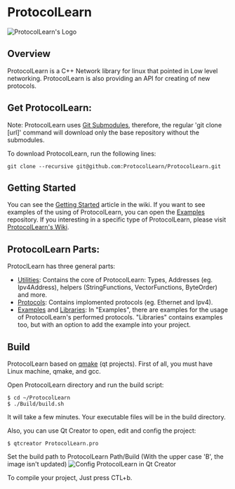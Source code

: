 # ProtocolLearn

![ProtocolLearn's Logo](https://github.com/ProtocolLearn/ProtocolLearn/blob/master/Images/Logo.png)

## Overview
ProtocolLearn is a C++ Network library for linux that pointed in Low level networking. ProtocolLearn is also providing an API for creating of new protocols.

## Get ProtocolLearn:
Note: ProtocolLearn uses [Git Submodules](https://git-scm.com/book/en/v2/Git-Tools-Submodules), therefore, the regular 'git clone [url]' command will download only the base repository without the submodules. 

To download ProtocolLearn, run the following lines:

```console
git clone --recursive git@github.com:ProtocolLearn/ProtocolLearn.git
```

## Getting Started
You can see the [Getting Started](https://github.com/ProtocolLearn/ProtocolLearn/wiki/Getting-Started) article in the wiki.
If you want to see examples of the using of ProtocolLearn, you can open the [Examples](https://github.com/ProtocolLearn/ProtocolLearn-Examples) repository.
If you interesting in a specific type of ProtocolLearn, please visit [ProtocolLearn's Wiki](https://github.com/ProtocolLearn/ProtocolLearn/wiki).

## ProtocolLearn Parts:
ProtoclLearn has three general parts:
* [Utilities](https://github.com/ProtocolLearn/ProtocolLearn-Utilities): Contains the core of ProtocolLearn: Types, Addresses (eg. Ipv4Address), helpers (StringFunctions, VectorFunctions, ByteOrder) and more.
* [Protocols](https://github.com/ProtocolLearn/ProtocolLearn-Protocols): Contains implomented protocols (eg. Ethernet and Ipv4).
* [Examples](https://github.com/ProtocolLearn/ProtocolLearn-Examples) and [Libraries](https://github.com/ProtocolLearn/ProtocolLearn-Libraries): In "Examples", there are examples for the usage of ProtocolLearn's performed protocols. "Libraries" contains examples too, but with an option to add the example into your project.

## Build
ProtocolLearn based on [qmake](https://en.wikipedia.org/wiki/Qmake) (qt projects).
First of all, you must have Linux machine, qmake, and gcc.

Open ProtocolLearn directory and run the build script:
```console
$ cd ~/ProtocolLearn
$ ./Build/build.sh
```
It will take a few minutes.
Your executable files will be in the build directory.

Also, you can use Qt Creator to open, edit and config the project:
```console
$ qtcreator ProtocolLearn.pro
```

Set the build path to ProtocolLearn Path/Build (With the upper case 'B', the image isn't updated)
![Config ProtocolLearn in Qt Creator](https://github.com/shrek0/ProtocolLearn/blob/master/images/ProtocolLearnConfigQtCreator.png)

To compile your project, Just press CTL+b.
